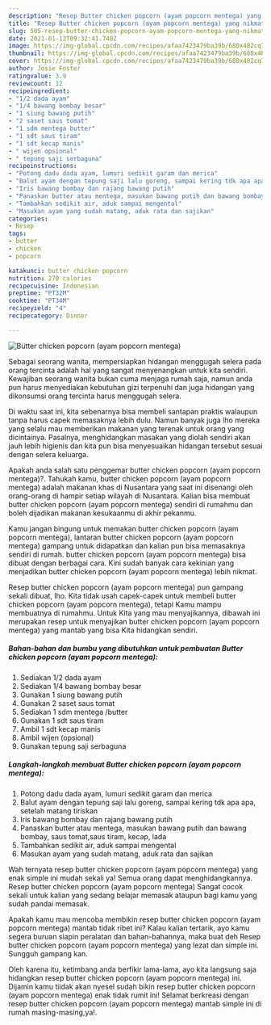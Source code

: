```yaml
---
description: "Resep Butter chicken popcorn (ayam popcorn mentega) yang nikmat dan Mudah Dibuat"
title: "Resep Butter chicken popcorn (ayam popcorn mentega) yang nikmat dan Mudah Dibuat"
slug: 505-resep-butter-chicken-popcorn-ayam-popcorn-mentega-yang-nikmat-dan-mudah-dibuat
date: 2021-01-12T09:32:41.740Z
image: https://img-global.cpcdn.com/recipes/afaa7423479ba39b/680x482cq70/butter-chicken-popcorn-ayam-popcorn-mentega-foto-resep-utama.jpg
thumbnail: https://img-global.cpcdn.com/recipes/afaa7423479ba39b/680x482cq70/butter-chicken-popcorn-ayam-popcorn-mentega-foto-resep-utama.jpg
cover: https://img-global.cpcdn.com/recipes/afaa7423479ba39b/680x482cq70/butter-chicken-popcorn-ayam-popcorn-mentega-foto-resep-utama.jpg
author: Josie Foster
ratingvalue: 3.9
reviewcount: 12
recipeingredient:
- "1/2 dada ayam"
- "1/4 bawang bombay besar"
- "1 siung bawang putih"
- "2 saset saus tomat"
- "1 sdm mentega butter"
- "1 sdt saus tiram"
- "1 sdt kecap manis"
- " wijen opsional"
- " tepung saji serbaguna"
recipeinstructions:
- "Potong dadu dada ayam, lumuri sedikit garam dan merica"
- "Balut ayam dengan tepung saji lalu goreng, sampai kering tdk apa apa, setelah matang tiriskan"
- "Iris bawang bombay dan rajang bawang putih"
- "Panaskan butter atau mentega, masukan bawang putih dan bawang bombay, saus tomat,saus tiram, kecap, lada"
- "Tambahkan sedikit air, aduk sampai mengental"
- "Masukan ayam yang sudah matang, aduk rata dan sajikan"
categories:
- Resep
tags:
- butter
- chicken
- popcorn

katakunci: butter chicken popcorn 
nutrition: 270 calories
recipecuisine: Indonesian
preptime: "PT32M"
cooktime: "PT34M"
recipeyield: "4"
recipecategory: Dinner

---
```



![Butter chicken popcorn (ayam popcorn mentega)](https://img-global.cpcdn.com/recipes/afaa7423479ba39b/680x482cq70/butter-chicken-popcorn-ayam-popcorn-mentega-foto-resep-utama.jpg)

Sebagai seorang wanita, mempersiapkan hidangan menggugah selera pada orang tercinta adalah hal yang sangat menyenangkan untuk kita sendiri. Kewajiban seorang  wanita bukan cuma menjaga rumah saja, namun anda pun harus menyediakan kebutuhan gizi terpenuhi dan juga hidangan yang dikonsumsi orang tercinta harus menggugah selera.

Di waktu  saat ini, kita sebenarnya bisa membeli santapan praktis walaupun tanpa harus capek memasaknya lebih dulu. Namun banyak juga lho mereka yang selalu mau memberikan makanan yang terenak untuk orang yang dicintainya. Pasalnya, menghidangkan masakan yang diolah sendiri akan jauh lebih higienis dan kita pun bisa menyesuaikan hidangan tersebut sesuai dengan selera keluarga. 



Apakah anda salah satu penggemar butter chicken popcorn (ayam popcorn mentega)?. Tahukah kamu, butter chicken popcorn (ayam popcorn mentega) adalah makanan khas di Nusantara yang saat ini disenangi oleh orang-orang di hampir setiap wilayah di Nusantara. Kalian bisa membuat butter chicken popcorn (ayam popcorn mentega) sendiri di rumahmu dan boleh dijadikan makanan kesukaanmu di akhir pekanmu.

Kamu jangan bingung untuk memakan butter chicken popcorn (ayam popcorn mentega), lantaran butter chicken popcorn (ayam popcorn mentega) gampang untuk didapatkan dan kalian pun bisa memasaknya sendiri di rumah. butter chicken popcorn (ayam popcorn mentega) bisa dibuat dengan berbagai cara. Kini sudah banyak cara kekinian yang menjadikan butter chicken popcorn (ayam popcorn mentega) lebih nikmat.

Resep butter chicken popcorn (ayam popcorn mentega) pun gampang sekali dibuat, lho. Kita tidak usah capek-capek untuk membeli butter chicken popcorn (ayam popcorn mentega), tetapi Kamu mampu membuatnya di rumahmu. Untuk Kita yang mau menyajikannya, dibawah ini merupakan resep untuk menyajikan butter chicken popcorn (ayam popcorn mentega) yang mantab yang bisa Kita hidangkan sendiri.

<!--inarticleads1-->

##### Bahan-bahan dan bumbu yang dibutuhkan untuk pembuatan Butter chicken popcorn (ayam popcorn mentega):

1. Sediakan 1/2 dada ayam
1. Sediakan 1/4 bawang bombay besar
1. Gunakan 1 siung bawang putih
1. Gunakan 2 saset saus tomat
1. Sediakan 1 sdm mentega /butter
1. Gunakan 1 sdt saus tiram
1. Ambil 1 sdt kecap manis
1. Ambil  wijen (opsional)
1. Gunakan  tepung saji serbaguna




<!--inarticleads2-->

##### Langkah-langkah membuat Butter chicken popcorn (ayam popcorn mentega):

1. Potong dadu dada ayam, lumuri sedikit garam dan merica
1. Balut ayam dengan tepung saji lalu goreng, sampai kering tdk apa apa, setelah matang tiriskan
1. Iris bawang bombay dan rajang bawang putih
1. Panaskan butter atau mentega, masukan bawang putih dan bawang bombay, saus tomat,saus tiram, kecap, lada
1. Tambahkan sedikit air, aduk sampai mengental
1. Masukan ayam yang sudah matang, aduk rata dan sajikan




Wah ternyata resep butter chicken popcorn (ayam popcorn mentega) yang enak simple ini mudah sekali ya! Semua orang dapat menghidangkannya. Resep butter chicken popcorn (ayam popcorn mentega) Sangat cocok sekali untuk kalian yang sedang belajar memasak ataupun bagi kamu yang sudah pandai memasak.

Apakah kamu mau mencoba membikin resep butter chicken popcorn (ayam popcorn mentega) mantab tidak ribet ini? Kalau kalian tertarik, ayo kamu segera buruan siapin peralatan dan bahan-bahannya, maka buat deh Resep butter chicken popcorn (ayam popcorn mentega) yang lezat dan simple ini. Sungguh gampang kan. 

Oleh karena itu, ketimbang anda berfikir lama-lama, ayo kita langsung saja hidangkan resep butter chicken popcorn (ayam popcorn mentega) ini. Dijamin kamu tiidak akan nyesel sudah bikin resep butter chicken popcorn (ayam popcorn mentega) enak tidak rumit ini! Selamat berkreasi dengan resep butter chicken popcorn (ayam popcorn mentega) mantab simple ini di rumah masing-masing,ya!.

